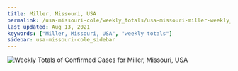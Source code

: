 ```yaml
---
title: Miller, Missouri, USA
permalink: /usa-missouri-cole/weekly_totals/usa-missouri-miller-weekly_totals.html
last_updated: Aug 13, 2021
keywords: ["Miller, Missouri, USA", "weekly totals"]
sidebar: usa-missouri-cole_sidebar
---
```


![Weekly Totals of Confirmed Cases for Miller, Missouri, USA](/covid_tracker/images/graphs/usa-missouri-miller-weekly_totals_graph.png)
